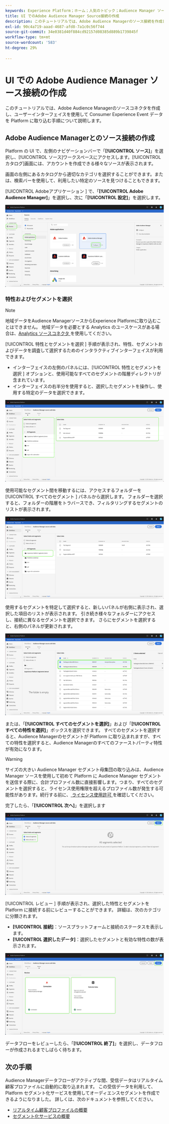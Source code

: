 ```yaml
---
keywords: Experience Platform；ホーム；人気のトピック；Audience Manager ソースコネクタ；Audience Manager;Audience Manager コネクタ
title: UI でのAdobe Audience Manager Source接続の作成
description: このチュートリアルでは、Adobe Audience Managerのソース接続を作成し、ユーザーインターフェイスを使用してコンシューマーエクスペリエンスイベントデータを Platform に取り込む手順について説明します。
exl-id: 90c4a719-aaad-4687-afd8-7a1c0c56f744
source-git-commit: 34e0381d40f884cd92157d08385d889b1739845f
workflow-type: tm+mt
source-wordcount: '583'
ht-degree: 29%

---
```


# UI での Adobe Audience Manager ソース接続の作成

このチュートリアルでは、Adobe Audience Managerのソースコネクタを作成し、ユーザーインターフェイスを使用して Consumer Experience Event データを Platform に取り込む手順について説明します。

## Adobe Audience Managerとのソース接続の作成

Platform の UI で、左側のナビゲーションバーで「**[!UICONTROL ソース]**」を選択し、[!UICONTROL ソース]ワークスペースにアクセスします。[!UICONTROL カタログ]画面には、アカウントを作成できる様々なソースが表示されます。

画面の左側にあるカタログから適切なカテゴリを選択することができます。または、検索バーを使用して、利用したい特定のソースを見つけることもできます。

[!UICONTROL Adobeアプリケーション ] で、「**[!UICONTROL Adobe Audience Manager]**」を選択し、次に「**[!UICONTROL 設定]**」を選択します。

![カタログ](../../../../images/tutorials/create/aam/catalog.png)

### 特性およびセグメントを選択

>[!NOTE]
>
>地域データをAudience ManagerソースからExperience Platformに取り込むことはできません。 地域データを必要とする Analytics のユースケースがある場合は、[Analytics ソースコネクタ ](../adobe-applications/analytics.md) を使用してください。

[!UICONTROL  特性とセグメントを選択 ] 手順が表示され、特性、セグメントおよびデータを調査して選択するためのインタラクティブインターフェイスが利用できます。

* インターフェイスの左側のパネルには、[!UICONTROL  特性とセグメントを選択 ] オプションと、使用可能なすべてのセグメントの階層ディレクトリが含まれています。
* インターフェイスの右半分を使用すると、選択したセグメントを操作し、使用する特定のデータを選択できます。

![add-data](../../../../images/tutorials/create/aam/add-data.png)

使用可能なセグメント間を移動するには、アクセスするフォルダーを [!UICONTROL  すべてのセグメント ] パネルから選択します。 フォルダーを選択すると、フォルダーの階層をトラバースでき、フィルタリングするセグメントのリストが表示されます。

![segment-folder](../../../../images/tutorials/create/aam/segment-folder.png)

使用するセグメントを特定して選択すると、新しいパネルが右側に表示され、選択した項目のリストが表示されます。 引き続き様々なフォルダーにアクセスし、接続に異なるセグメントを選択できます。 さらにセグメントを選択すると、右側のパネルが更新されます。

![select-data](../../../../images/tutorials/create/aam/select-data.png)

または、「**[!UICONTROL すべてのセグメントを選択]**」および「**[!UICONTROL すべての特性を選択]**」ボックスを選択できます。 すべてのセグメントを選択すると、Audience Managerのセグメントが Platform に取り込まれますが、すべての特性を選択すると、Audience Managerのすべてのファーストパーティ特性が有効になります。

>[!WARNING]
>
>サイズの大きい Audience Manager セグメント母集団の取り込みは、Audience Manager ソースを使用して初めて Platform に Audience Manager セグメントを送信する際に、合計プロファイル数に直接影響します。つまり、すべてのセグメントを選択すると、ライセンス使用権限を超えるプロファイル数が発生する可能性があります。続行する前に、[ ライセンス使用許可 ](../../../../../dashboards/guides/license-usage.md) を確認してください。

完了したら、「**[!UICONTROL 次へ]**」を選択します

![all-segments](../../../../images/tutorials/create/aam/all-segments.png)

[!UICONTROL  レビュー ] 手順が表示され、選択した特性とセグメントを Platform に接続する前にレビューすることができます。 詳細は、次のカテゴリに分類されます。

* **[!UICONTROL 接続]**：ソースプラットフォームと接続のステータスを表示します。
* **[!UICONTROL 選択したデータ]**：選択したセグメントと有効な特性の数が表示されます。

![レビュー](../../../../images/tutorials/create/aam/review.png)

データフローをレビューしたら、「**[!UICONTROL 終了]**」を選択し、データフローが作成されるまでしばらく待ちます。

## 次の手順

Audience Managerデータフローがアクティブな間、受信データはリアルタイム顧客プロファイルに自動的に取り込まれます。 この受信データを利用して、Platform セグメント化サービスを使用してオーディエンスセグメントを作成できるようになりました。 詳しくは、次のドキュメントを参照してください。

* [リアルタイム顧客プロファイルの概要](../../../../../profile/home.md)
* [セグメント化サービスの概要](../../../../../segmentation/home.md)
